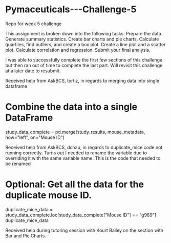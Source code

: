 # Pymaceuticals---Challenge-5
Repo for week 5 challenge

This assignment is broken down into the following tasks:
  Prepare the data.
  Generate summary statistics.
  Create bar charts and pie charts.
  Calculate quartiles, find outliers, and create a box plot.
  Create a line plot and a scatter plot.
  Calculate correlation and regression.
  Submit your final analysis.

I was able to successfully complete the first few sections of this challenge but then ran out of time to complete the last part.  Will revisit this challenge at a later date to resubmit.

Received help from AskBCS, tortiz, in regards to merging data into single dataframe
# Combine the data into a single DataFrame
study_data_complete = pd.merge(study_results, mouse_metadata, how="left", on="Mouse ID")

Received help from AskBCS, dchau, in regards to duplicate_mice code not running correctly.  Turns out I needed to rename the variable due to overriding it with the same variable name.
This is the code that needed to be renamed
# Optional: Get all the data for the duplicate mouse ID. 
duplicate_mice_data = study_data_complete.loc[study_data_complete["Mouse ID"] == "g989"]
duplicate_mice_data

Received help during tutoring session with Kourt Bailey on the section with Bar and Pie Charts.

